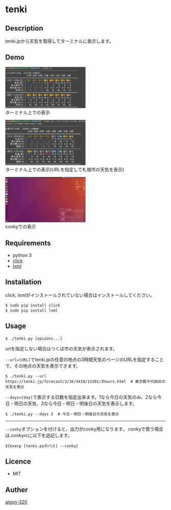 # tenki

## Description
tenki.jpから天気を取得してターミナルに表示します。

## Demo
<img src="demo/demo1.png" alt="ターミナル上での表示" style="max-width:50%"><br>
ターミナル上での表示

<img src="demo/demo2.png" alt="ターミナル上での表示(urlを指定)" style="max-width:50%"><br>
ターミナル上での表示(URLを指定して札幌市の天気を表示)

<img src="demo/demo3.png" alt="conkyでの表示" style="max-width:50%"><br>
conkyでの表示

## Requirements
- python 3
- [click](http://click.pocoo.org)
- [lxml](http://lxml.de)

## Installation
click, lxmlがインストールされていない場合はインストールしてください。
```
$ sudo pip install click
$ sudo pip install lxml
```

## Usage
```
$ ./tenki.py [opsions...]
```
urlを指定しない場合はつくば市の天気が表示されます。

`--url=[URL]`でtenki.jpの任意の地点の3時間天気のページのURLを指定することで、その地点の天気を表示できます。
```
$ ./tenki.py --url https://tenki.jp/forecast/3/16/4410/13101/3hours.html  # 東京都千代田区の天気を表示
```

`--days=[day]`で表示する日数を指定出来ます。1なら今日の天気のみ、2なら今日・明日の天気、3なら今日・明日・明後日の天気を表示します。
```
$ ./tenki.py --days 3  # 今日・明日・明後日の天気を表示
```



---

`--conky`オプションを付けると、出力がconky用になります。
conkyで使う場合は.conkyrcに以下を追記します。
```
${execp [tenki.pyのパス] --conky}
```


## Licence
- MIT


## Auther
[algon-320](https://github.com/algon-320)
